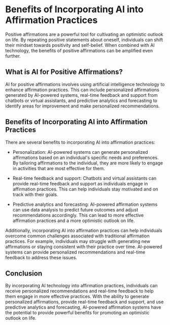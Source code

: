Benefits of Incorporating AI into Affirmation Practices
================================================================================================================

Positive affirmations are a powerful tool for cultivating an optimistic outlook on life. By repeating positive statements about oneself, individuals can shift their mindset towards positivity and self-belief. When combined with AI technology, the benefits of positive affirmations can be amplified even further.

What is AI for Positive Affirmations?
-------------------------------------

AI for positive affirmations involves using artificial intelligence technology to enhance affirmation practices. This can include personalized affirmations generated by AI-powered systems, real-time feedback and support from chatbots or virtual assistants, and predictive analytics and forecasting to identify areas for improvement and make personalized recommendations.

Benefits of Incorporating AI into Affirmation Practices
-------------------------------------------------------

There are several benefits to incorporating AI into affirmation practices:

* Personalization: AI-powered systems can generate personalized affirmations based on an individual's specific needs and preferences. By tailoring affirmations to the individual, they are more likely to engage in activities that are most effective for them.

* Real-time feedback and support: Chatbots and virtual assistants can provide real-time feedback and support as individuals engage in affirmation practices. This can help individuals stay motivated and on track with their goals.

* Predictive analytics and forecasting: AI-powered affirmation systems can use data analysis to predict future outcomes and adjust recommendations accordingly. This can lead to more effective affirmation practices and a more optimistic outlook on life.

Additionally, incorporating AI into affirmation practices can help individuals overcome common challenges associated with traditional affirmation practices. For example, individuals may struggle with generating new affirmations or staying consistent with their practice over time. AI-powered systems can provide personalized recommendations and real-time feedback to address these issues.

Conclusion
----------

By incorporating AI technology into affirmation practices, individuals can receive personalized recommendations and real-time feedback to help them engage in more effective practices. With the ability to generate personalized affirmations, provide real-time feedback and support, and use predictive analytics and forecasting, AI-powered affirmation systems have the potential to provide powerful benefits for promoting an optimistic outlook on life.
